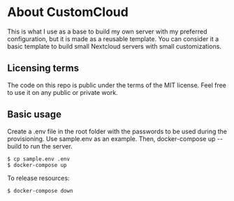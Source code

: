 # About CustomCloud

This is what I use as a base to build my own server with my preferred configuration, but it is made as a reusable template. You can consider it a basic template to build small Nextcloud servers with small customizations.

## Licensing terms

The code on this repo is public under the terms of the MIT license. Feel free to use it on any public or private work.

## Basic usage

Create a .env file in the root folder with the passwords to be used during the provisioning.
Use sample.env as an example. Then, docker-compose up --build to run the server.

```
$ cp sample.env .env
$ docker-compose up 
```

To release resources:

```
$ docker-compose down
```


